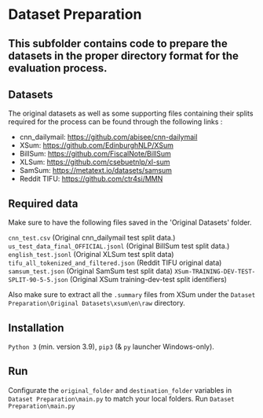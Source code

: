 # Dataset Preparation
## This subfolder contains code to prepare the datasets in the proper directory format for the evaluation process. 

## Datasets 
The original datasets as well as some supporting files containing their splits required for the process can be found through the following links :

* cnn_dailymail: https://github.com/abisee/cnn-dailymail
* XSum: https://github.com/EdinburghNLP/XSum
* BillSum: https://github.com/FiscalNote/BillSum
* XLSum: https://github.com/csebuetnlp/xl-sum
* SamSum: https://metatext.io/datasets/samsum
* Reddit TIFU: https://github.com/ctr4si/MMN

## Required data
Make sure to have the following files saved in the 'Original Datasets' folder.

`cnn_test.csv` (Original cnn_dailymail test split data.)
`us_test_data_final_OFFICIAL.jsonl` (Original BillSum test split data.)
`english_test.jsonl` (Original XLSum test split data)
`tifu_all_tokenized_and_filtered.json` (Reddit TIFU original data)
`samsum_test.json` (Original SamSum test split data)
`XSum-TRAINING-DEV-TEST-SPLIT-90-5-5.json` (Original XSum training-dev-test split identifiers)

Also make sure to extract all the  `.summary` files from XSum under the `Dataset Preparation\Original Datasets\xsum\en\raw` directory.

## Installation
`Python 3` (min. version 3.9), `pip3` (& `py` launcher Windows-only).

## Run
Configurate the `original_folder` and `destination_folder` variables in `Dataset Preparation\main.py` to match your local folders.
Run `Dataset Preparation\main.py`
